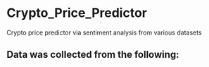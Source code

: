 # Crypto_Price_Predictor
Crypto price predictor via sentiment analysis from various datasets
## Data was collected from the following:
